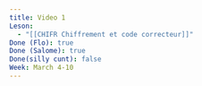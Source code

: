 ```yaml
---
title: Video 1
Leson:
  - "[[CHIFR Chiffrement et code correcteur]]"
Done (Flo): true
Done (Salome): true
Done(silly cunt): false
Week: March 4-10
---
```

